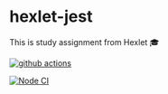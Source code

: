 # hexlet-jest
This is study assignment from Hexlet 🎓

[![github actions](https://github.com/Ingo-o/hexlet-jest/workflows/github%20actions/badge.svg)](https://github.com/Ingo-o/hexlet-jest/actions)

[![Node CI](https://github.com/hexlet-boilerplates/nodejs-package/workflows/Node%20CI/badge.svg)](https://github.com/hexlet-boilerplates/nodejs-package/actions)
